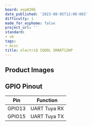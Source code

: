 ```yaml
---
board: esp8266
date_published: '2023-08-05T12:00:00Z'
difficulty: 1
made_for_esphome: false
project_url: ''
standard:
- uk
tags:
- misc
title: electriQ IQOOL SMART12HP
---
```


## Product Images

## GPIO Pinout

| Pin    | Function     |
| ------ | -------------|
| GPIO13 | UART Tuya RX |
| GPIO15 | UART Tuya TX |